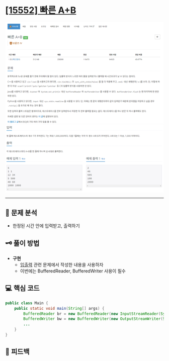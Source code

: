 # [[15552] 빠른 A+B](https://www.acmicpc.net/)

![1.png](img%2F1.png)
![2.png](img%2F2.png)

***

## 📃 문제 분석

- 한정된 시간 안에 입력받고, 출력하기

## 🗝️ 풀이 방법
- **구현**
  - [입출력](https://github.com/imgzon3/algorithm/tree/master/src/basic/io) 관련 문제에서 작성한 내용을 사용하자
  - 이번에는 BufferedReader, BufferedWriter 사용이 필수

## 💻 핵심 코드

```java
public class Main {
    public static void main(String[] args) {
        BufferedReader br = new BufferedReader(new InputStreamReader(System.in));
        BufferedWriter bw = new BufferedWriter(new OutputStreamWriter(System.out));
        ...
    }
}
```

## 📌 피드백

